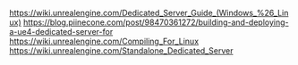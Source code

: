 https://wiki.unrealengine.com/Dedicated_Server_Guide_(Windows_%26_Linux)
https://blog.piinecone.com/post/98470361272/building-and-deploying-a-ue4-dedicated-server-for
https://wiki.unrealengine.com/Compiling_For_Linux
https://wiki.unrealengine.com/Standalone_Dedicated_Server
